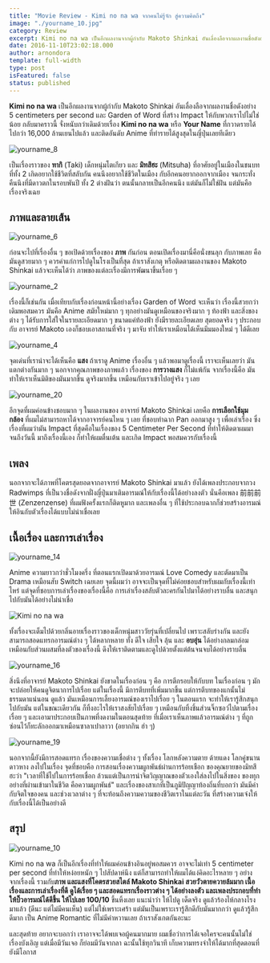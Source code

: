 ```yaml
---
title: "Movie Review - Kimi no na wa จากคนไม่รู้จัก สู่ความคิดถึง"
image: "./yourname_10.jpg"
category: Review
excerpt: Kimi no na wa เป็นอีกผลงานจากผู้กำกับ Makoto Shinkai อันเลื่องลือจากผลงานชื่อดังอย่าง 5 centimeters per second."
date: 2016-11-10T23:02:18.000
author: arnondora
template: full-width
type: post
isFeatured: false
status: published
---
```


**Kimi no na wa** เป็นอีกผลงานจากผู้กำกับ Makoto Shinkai อันเลื่องลือจากผลงานชื่อดังอย่าง 5 centimeters per second และ Garden of Word ที่สร้าง Impact ให้กับพวกเราไปไม่ใช่น้อย กลับมาคราวนี้ จั๋งหนับกว่าเดิมด้วยเรื่อง **Kimi no na wa** หรือ **Your Name** ที่กวาดรายได้ไปกว่า 16,000 ล้านเยนไปแล้ว และติดอันดับ Anime ที่ทำรายได้สูงสุดในญี่ปุ่นเลยทีเดียว

![yourname_8](./yourname_8.jpg)

เป็นเรื่องราวของ **ทากิ** (Taki) เด็กหนุ่มโตเกียว และ **มิทสึฮะ** (Mitsuha) ที่อาศัยอยู่ในเมืองในชนบท ที่ทั้ง 2 เกิดอยากใช้ชีวิตที่สลับกัน คนนึงอยากใช้ชีวิตในเมือง กับอีกคนอยากออกจากเมือง จนกระทั่งคืนนึงที่มีดาวตกในรอบพันปี ทั้ง 2 ต่างฝันว่า ตนนั้นกลายเป็นอีกคนนึง แต่มันก็ไม่ใช่ฝัน แต่มันคือ เรื่องจริงเฉย

## ภาพและลายเส้น

![yourname_6](./yourname_6.png)

ก่อนจะไปที่เรื่องอื่น ๆ ขอเปิดด้วยเรื่องของ **ภาพ** กันก่อน ตอนเปิดเรื่องมานี่คือนั่งขนลุก กับภาพเลย คือมันดูสวยมาก ๆ ควรค่าแก่การไปดูในโรงเป็นที่สุด ถ้าเราสังเกตุ หรือติดตามผลงานของ Makoto Shinkai แล้วจะเห็นได้ว่า ภาพของแต่ละเรื่องมีการพัฒนาขึ้นเรื่อย ๆ

![yourname_2](./yourname_2.jpg)

เรื่องนี้ก็เช่นกัน เมื่อเทียบกับเรื่องก่อนหน้านี้อย่างเรื่อง Garden of Word จะเห็นว่า เรื่องนี้สวยกว่าเดิมพอสมควร มันคือ Anime สมัยใหม่มาก ๆ ทุกอย่างมันดูเหมือนของจริงมาก ๆ ท้องฟ้า และสิ่งของต่าง ๆ ได้รับการใส่ใจในรายละเอียดมาก ๆ ขนาดแค่ท้องฟ้า ยังมีรายละเอียดเลย สุดยอดจริง ๆ ประกอบกับ อาจารย์ Makoto เองก็ชอบเอาสถานที่จริง ๆ มาจับ ทำให้เราเหมือนได้เห็นมึมมองใหม่ ๆ ได้ดีเลย

![yourname_4](./yourname_4.jpg)

จุดเด่นที่เราน่าจะได้เห็นคือ **แสง** ถ้าเราดู Anime เรื่องอื่น ๆ แล้วพอมาดูเรื่องนี้ เราจะเห็นเลยว่า มันแตกต่างกันมาก ๆ นอกจากคุณภาพของภาพแล้ว เรื่องของ **การวางแสง** ก็ไม่แพ้กัน จากเรื่องนี้คือ มันทำให้เราเห็นมิติของมันมากขึ้น ดูจริงมากขึ้น เหมือนกับเราเข้าไปอยู่จริง ๆ เลย

![yourname_20](./yourname_20.png)

อีกจุดที่ผมค่อนข้างชอบมาก ๆ ในผลงานของ อาจารย์ Makoto Shinkai เลยคือ **การเลือกใช้มุมกล้อง** ที่ผมไม่สามารถหาได้จากอาจารย์คนไหน ๆ เลย ที่ชอบทำฉาก Pan ออกมาสูง ๆ เพื่อเล่าเรื่อง ซึ่งเรื่องที่ผมว่ามัน Impact ที่สุดคือในเรื่องของ 5 Centimeter Per Second ที่ทำให้ติดตาผมมาจนถึงวันนี้ มาถึงเรื่องนี้เอง ก็ทำให้ผมตื่นเต้น และเกิด Impact พอสมควรกับเรื่องนี้

## เพลง
นอกจากจะได้ภาพที่โคตรสุดยอดจากอาจารย์ Makoto Shinkai มาแล้ว ยังได้เพลงประกอบจากวง Radwimps ที่เป็นวงชื่อดังจากฝั่งญี่ปุ่นมาเติมอารมณ์ให้กับเรื่องนี้ได้อย่างลงตัว นั่นคือเพลง 前前前世 (Zenzenzense) ที่ผมฟังครั้งแรกก็ติดหูมาก และเพลงอื่น ๆ ที่ใช้ประกอบฉากก็ช่วยสร้างอารมณ์ให้อินกับตัวเรื่องได้แบบไม่น่าเชื่อเลย

## เนื้อเรื่อง และการเล่าเรื่อง
![yourname_14](./yourname_14.jpg)

Anime ความยาวกว่าชั่วโมงครึ่ง ที่ตอนแรกเปิดมาด้วยอารมณ์ Love Comedy และตัดมาเป็น Drama เหมือนสับ Switch เฉยเลย จุดนี้ผมว่า อาจจะเป็นจุดที่ไม่ค่อยชอบสำหรับผมกับเรื่องนี้เท่าไหร่ แต่จุดที่ชอบการเล่าเรื่องของเรื่องนี้คือ การเล่าเรื่องสลับตัวละครกันไปมาได้อย่างราบลื่น และสนุกไปกับมันได้อย่างไม่น่าเชื่อ

![Kimi no na wa](./yourname_9.jpg)

ทั้งเรื่องจะเต็มไปด้วยกลิ่นอายเรื่องราวของเด็กหนุ่มสาววัยรุ่นที่เปลี่ยนไป เพราะสลับร่างกัน และยังสามารถสอดแทรกอารมณ์ต่าง ๆ ได้หลากหลาย ทั้ง ดีใจ เสียใจ ลุ้น และ **อบอุ่น** ได้อย่างกลมกล่อม เหมือนกับส่วนผสมที่ลงตัวของเรื่องนี้ ดึงให้เราติดตามและดูไปด้วยตั้งแต่ต้นจนจบได้อย่างราบลื่น

![yourname_16](./yourname_16.jpg)

สิ่งนึงที่อาจารย์ Makoto Shinkai ยังขาดในเรื่องก่อน ๆ คือ การตีกรอบให้กับบท ในเรื่องก่อน ๆ มักจะปล่อยให้คนดูจิตนาการไปเรื่อย แต่ในเรื่องนี้ มีการตีบทที่เพิ่มมากขึ้น แต่การตีบทของแกนั้นไม่ธรรมดาแน่นอน ดูแล้ว มันเหมือนการเลี้ยงอารมณ์ของเราไปเรื่อย ๆ ในตอนแรก จะทำให้เรารู้สึกสนุกไปกับมัน แต่ในขณะเดียวกัน ก็ทิ้งอะไรให้เราสงสัยไปเรื่อย ๆ เหมือนกับทิ้งชิ้นส่วนจิ๊กซอว์ไปตามเรื่องเรื่อย ๆ และเอามาประกอบเป็นภาพที่งดงามในตอนสุดท้าย ที่เมื่อเราเห็นภาพแล้วอารมณ์ต่าง ๆ ที่ถูกซ่อนไว้ก็ทะลักออกมาเหมือนซาลาเปาลาวา (อยากกิน ฮ่า ๆ)

![yourname_19](./yourname_19.jpg)

นอกจากนี้ยังมีการสอดแทรก เรื่องของความเชื่อต่าง ๆ ทั้งเรื่อง โลกหลังความตาย ด้ายแดง โลกคู่ขนาน ดาวหาง ลงไปในเรื่อง จุดที่ชอบคือ การสอนเรื่องความผูกพันธ์ผ่านการร้อยเชือก ของคุณยายของมิทสึฮะว่า "เวลาที่ใช้ไปในการร้อยเชื่อก ล้วนแต่เป็นการนำจิตวิญญาณของตัวเองใส่ลงไปในสิ่งของ ของทุกอย่างที่ผ่านเข้ามาในชีวิต คือความผูกพันธ์" และเรื่องของสาเกที่เป็นภูมิปัญญาท้องถิ่นที่บอกว่า มันมีค่ากับจิตใจของคน และช่วงเวลาต่าง ๆ ที่จะท้อนถึงความความของชีวิตเราในแต่ละวัน ที่สร้างความเจ๋งให้กับเรื่องนี้ได้เป็นอย่างดี

## สรุป
![yourname_10](./yourname_10.jpg)

Kimi no na wa ก็เป็นอีกเรื่องที่ทำให้ผมค่อนข้างอินอยู่พอสมควร อาจจะไม่เท่า 5 centimeter per second ที่ทำให้หง๋อยหนัก ๆ ไปสัปดาห์นึง แต่ก็สามารถทำให้ผมได้แง่คิดอะไรหลาย ๆ อย่างจากเรื่องนี้ รวมกับ**ภาพ และแสงที่โคตรสวยสไตล์ Makoto Shinkai สวยวัวตายควายล้มมาก เนื้อเรื่องและการเล่าเรื่องที่ดี ดูได้เรื่อย ๆ และสอดแทรกเรื่องราวต่าง ๆ ได้อย่างลงตัว และเพลงประกอบที่ทำให้บิ๊วอารมณ์ได้ดีขึ้น ให้ไปเลย 100/10** ขึ้นหิ้งเลย แนะนำว่า ให้ไปดู เด็ดจริง ดูแล้วร้องไห้กลางโรงมาแล้ว (ดีนะ แต่ไม่มีคนเห็น) แต่ไม่ใช่เพราะเศร้า แต่มันเป็นเพราะเรารู้สึกดีกับมันมากกว่า ดูแล้วรู้สึกดีมาก เป็น Anime Romantic ที่ไม่มีคำหวานเลย ถ้าเราสังเกตกันอะนะ

และสุดท้าย อยากจะบอกว่า เราอาจจะได้พบเจอผู้คนมากมาย ผมเชื่อว่าการได้เจอใครจะคนนั้นไม่ใช่เรื่องบังเอิญ แต่เมื่อมีวันเจอ ก็ย่อมมีวันจากลา ฉะนั้นใช้ทุกวินาที เก็บความทรงจำให้ได้มากที่สุดตอนที่ยังมีโอกาส

